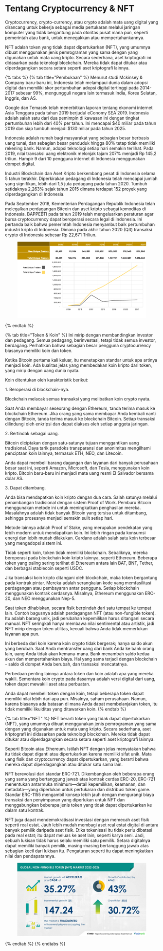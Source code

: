 # Tentang Cryptocurrency & NFT

Cryptocurrency, crypto-currency, atau crypto adalah mata uang digital yang dirancang untuk bekerja sebagai media pertukaran melalui jaringan komputer yang tidak bergantung pada otoritas pusat mana pun, seperti pemerintah atau bank, untuk menegakkan atau mempertahankannya.

NFT adalah token yang tidak dapat dipertukarkan (NFT), yang umumnya dibuat menggunakan jenis pemrograman yang sama dengan yang digunakan untuk mata uang kripto. Secara sederhana, aset kriptografi ini didasarkan pada teknologi blockchain. Mereka tidak dapat ditukar atau diperdagangkan secara setara seperti aset kriptografi lainnya.&#x20;

{% tabs %}
{% tab title="Pembukaan" %}
Menurut studi Mckinsey & Company baru-baru ini, Indonesia telah melampaui dunia dalam adopsi digital dan memiliki skor pertumbuhan adopsi digital tertinggi pada 2014-2017 sebesar 99%, mengungguli negara lain termasuk India, Korea Selatan, Inggris, dan AS.

Google dan Temasek telah menerbitkan laporan tentang ekonomi internet Asia Tenggara pada tahun 2019 berjudul eConomy SEA 2019. Indonesia adalah salah satu dari dua pemimpin di kawasan ini dengan tingkat pertumbuhan lebih dari 40% per tahun. Ini mencapai $40 miliar pada tahun 2019 dan siap tumbuh menjadi $130 miliar pada tahun 2025.

Indonesia adalah rumah bagi masyarakat yang sebagian besar berbasis uang tunai, dan sebagian besar penduduk hingga 80% tetap tidak memiliki rekening bank. Namun, adopsi teknologi setiap hari semakin terlihat. Pada 2019, nilai transaksi uang elektronik melonjak tajam 207% menjadi Rp 145,2 triliun. Hampir 9 dari 10 pengguna internet di Indonesia menggunakan dompet digital.

Industri Blockchain dan Aset Kripto berkembang pesat di Indonesia selama 5 tahun terakhir. Diperkirakan pedagang di Indonesia telah mencapai jumlah yang signifikan, lebih dari 1,5 juta pedagang pada tahun 2020. Tumbuh setidaknya 2,263% sejak tahun 2015 dimana terdapat 152 proyek yang diperdagangkan di Indonesia.

Pada September 2018, Kementerian Perdagangan Republik Indonesia telah melegalkan perdagangan Bitcoin dan aset kripto sebagai komoditas di Indonesia. BAPPEBTI pada tahun 2019 telah mengeluarkan peraturan agar bursa cryptocurrency dapat beroperasi secara legal di Indonesia. Ini pertanda baik bahwa pemerintah Indonesia menyambut baik pertumbuhan industri kripto di Indonesia. Dimana pada akhir tahun 2020 (Q3) transaksi crypto di Indonesia sebesar Rp 22,671 Triliun.

<figure><img src=".gitbook/assets/grafik nft.png" alt=""><figcaption></figcaption></figure>
{% endtab %}

{% tab title="Token & Koin" %}
Ini mirip dengan membandingkan investor dan pedagang. Semua pedagang, berinvestasi, tetapi tidak semua investor, berdagang. Perhatikan bahwa sebagian besar pengguna cryptocurrency biasanya memiliki koin dan token.

Ketika Bitcoin pertama kali keluar, itu menetapkan standar untuk apa artinya menjadi koin. Ada kualitas jelas yang membedakan koin kripto dari token, yang mirip dengan uang dunia nyata.

Koin ditentukan oleh karakteristik berikut:

1\. Beroperasi di blockchain-nya.

Blockchain melacak semua transaksi yang melibatkan koin crypto nyata.

Saat Anda membayar seseorang dengan Ethereum, tanda terima masuk ke blockchain Ethereum. Jika orang yang sama membayar Anda kembali nanti dengan Bitcoin, tanda terima masuk ke blockchain Bitcoin. Setiap transaksi dilindungi oleh enkripsi dan dapat diakses oleh setiap anggota jaringan.

2\. Bertindak sebagai uang.

Bitcoin diciptakan dengan satu-satunya tujuan menggantikan uang tradisional. Daya tarik paradoks transparansi dan anonimitas mengilhami penciptaan koin lainnya, termasuk ETH, NEO, dan Litecoin.

Anda dapat membeli barang dagangan dan layanan dari banyak perusahaan besar saat ini, seperti Amazon, Microsoft, dan Tesla, menggunakan koin kripto. Bitcoin baru-baru ini menjadi mata uang resmi El Salvador bersama dolar AS.

3\. Dapat ditambang.

&#x20;

Anda bisa mendapatkan koin kripto dengan dua cara. Salah satunya melalui penambangan tradisional dengan sistem Proof of Work. Pemburu Bitcoin menggunakan metode ini untuk meningkatkan penghasilan mereka. Masalahnya adalah tidak banyak Bitcoin yang tersisa untuk ditambang, sehingga prosesnya menjadi semakin sulit setiap hari.

Metode lainnya adalah Proof of Stake, yang merupakan pendekatan yang lebih modern untuk mendapatkan koin. Ini lebih ringan pada konsumsi energi dan lebih mudah dilakukan. Cardano adalah salah satu koin terbesar yang mengadopsi sistem ini.

Tidak seperti koin, token tidak memiliki blockchain. Sebaliknya, mereka beroperasi pada blockchain koin kripto lainnya, seperti Ethereum. Beberapa token yang paling sering terlihat di Ethereum antara lain BAT, BNT, Tether, dan berbagai stablecoin seperti USDC.

Jika transaksi koin kripto ditangani oleh blockchain, maka token bergantung pada kontrak pintar. Mereka adalah serangkaian kode yang memfasilitasi perdagangan atau pembayaran antar pengguna. Setiap blockchain menggunakan kontrak cerdasnya. Misalnya, Ethereum menggunakan ERC-20, dan NEO menggunakan Nep-5.

Saat token dihabiskan, secara fisik berpindah dari satu tempat ke tempat lain. Contoh bagusnya adalah perdagangan NFT (atau non-fungible token). Itu adalah barang unik, jadi perubahan kepemilikan harus ditangani secara manual. NFT seringkali hanya membawa nilai sentimental atau artistik, jadi NFT mirip dengan token utilitas, kecuali bahwa Anda tidak memerlukan layanan apa pun.

Ini berbeda dari koin karena koin crypto tidak bergerak; hanya saldo akun yang berubah. Saat Anda mentransfer uang dari bank Anda ke bank orang lain, uang Anda tidak akan kemana-mana. Bank menambah saldo kedua akun dan mempertahankan biaya. Hal yang sama terjadi dengan blockchain - saldo di dompet Anda berubah, dan transaksi mencatatnya.

Perbedaan penting lainnya antara token dan koin adalah apa yang mereka wakili. Sementara koin crypto pada dasarnya adalah versi digital dari uang, token dapat mewakili aset atau perbuatan.

Anda dapat membeli token dengan koin, tetapi beberapa token dapat memiliki nilai lebih dari apa pun. Misalnya, saham perusahaan. Namun, karena biasanya ada batasan di mana Anda dapat membelanjakan token, itu tidak memiliki likuiditas yang ditawarkan koin.
{% endtab %}

{% tab title="NFT" %}
NFT berarti token yang tidak dapat dipertukarkan (NFT), yang umumnya dibuat menggunakan jenis pemrograman yang sama dengan yang digunakan untuk mata uang kripto. Secara sederhana, aset kriptografi ini didasarkan pada teknologi blockchain. Mereka tidak dapat ditukar atau diperdagangkan secara setara seperti aset kriptografi lainnya.

Seperti Bitcoin atau Ethereum. Istilah NFT dengan jelas menyatakan bahwa itu tidak dapat diganti atau dipertukarkan karena memiliki sifat unik. Mata uang fisik dan cryptocurrency dapat dipertukarkan, yang berarti bahwa mereka dapat diperdagangkan atau ditukar satu sama lain.

NFT berevolusi dari standar ERC-721. Dikembangkan oleh beberapa orang yang sama yang bertanggung jawab atas kontrak cerdas ERC-20, ERC-721 menentukan antarmuka minimum—detail kepemilikan, keamanan, dan metadata—yang diperlukan untuk pertukaran dan distribusi token game. Standar ERC-1155 mengambil konsep lebih jauh dengan mengurangi biaya transaksi dan penyimpanan yang diperlukan untuk NFT dan menggabungkan beberapa jenis token yang tidak dapat dipertukarkan ke dalam satu kontrak.

NFT juga dapat mendemokratisasi investasi dengan memecah aset fisik seperti real estat. Jauh lebih mudah membagi aset real estat digital di antara banyak pemilik daripada aset fisik. Etika tokenisasi itu tidak perlu dibatasi pada real estat; itu dapat meluas ke aset lain, seperti karya seni. Jadi, sebuah lukisan tidak harus selalu memiliki satu pemilik. Setara digitalnya dapat memiliki banyak pemilik, masing-masing bertanggung jawab atas sebagian kecil dari lukisan itu. Pengaturan seperti itu dapat meningkatkan nilai dan pendapatannya.

<figure><img src=".gitbook/assets/Technavio_Non_fungible_Token.jpg" alt=""><figcaption></figcaption></figure>
{% endtab %}
{% endtabs %}
